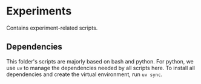# Experiments

Contains experiment-related scripts.

## Dependencies

This folder's scripts are majorly based on bash and python. For python, we use `uv` to manage the dependencies needed by all scripts here. To install all dependencies and create the virtual environment, run `uv sync`.